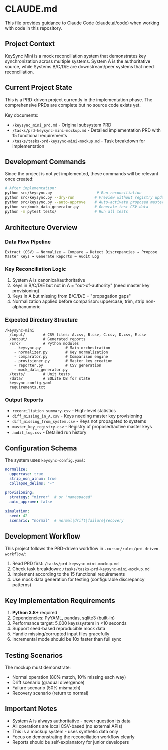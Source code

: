 # CLAUDE.md

This file provides guidance to Claude Code (claude.ai/code) when working with code in this repository.

## Project Context

KeySync Mini is a mock reconciliation system that demonstrates key synchronization across multiple systems. System A is the authoritative source, while Systems B/C/D/E are downstream/peer systems that need reconciliation.

## Current Project State

This is a PRD-driven project currently in the implementation phase. The comprehensive PRDs are complete but no source code exists yet.

Key documents:
- `/keysync_mini_prd.md` - Original subsystem PRD
- `/tasks/prd-keysync-mini-mockup.md` - Detailed implementation PRD with 15 functional requirements
- `/tasks/tasks-prd-keysync-mini-mockup.md` - Task breakdown for implementation

## Development Commands

Since the project is not yet implemented, these commands will be relevant once created:

```bash
# After implementation:
python src/keysync.py                    # Run reconciliation
python src/keysync.py --dry-run         # Preview without registry updates  
python src/keysync.py --auto-approve    # Auto-activate proposed master keys
python src/mock_data_generator.py       # Generate test CSV data
python -m pytest tests/                 # Run all tests
```

## Architecture Overview

### Data Flow Pipeline
```
Extract (CSV) → Normalize → Compare → Detect Discrepancies → Propose Master Keys → Generate Reports → Audit Log
```

### Key Reconciliation Logic
1. System A is canonical/authoritative
2. Keys in B/C/D/E but not in A = "out-of-authority" (need master key provisioning)
3. Keys in A but missing from B/C/D/E = "propagation gaps"
4. Normalization applied before comparison: uppercase, trim, strip non-alphanumeric

### Expected Directory Structure
```
/keysync-mini
  /input/        # CSV files: A.csv, B.csv, C.csv, D.csv, E.csv
  /output/       # Generated reports
  /src/          # Python modules
    - keysync.py           # Main orchestration
    - normalizer.py        # Key normalization
    - comparator.py        # Comparison engine
    - provisioner.py       # Master key creation
    - reporter.py          # CSV generation
    - mock_data_generator.py
  /tests/        # Unit tests
  /data/         # SQLite DB for state
  keysync-config.yaml
  requirements.txt
```

### Output Reports
- `reconciliation_summary.csv` - High-level statistics
- `diff_missing_in_A.csv` - Keys needing master key provisioning
- `diff_missing_from_system.csv` - Keys not propagated to systems
- `master_key_registry.csv` - Registry of proposed/active master keys
- `audit_log.csv` - Detailed run history

## Configuration Schema

The system uses `keysync-config.yaml`:

```yaml
normalize:
  uppercase: true
  strip_non_alnum: true
  collapse_delims: "-"
  
provisioning:
  strategy: "mirror"  # or "namespaced"
  auto_approve: false
  
simulation:
  seed: 42
  scenario: "normal"  # normal|drift|failure|recovery
```

## Development Workflow

This project follows the PRD-driven workflow in `.cursor/rules/prd-driven-workflow/`:

1. Read PRD first: `/tasks/prd-keysync-mini-mockup.md`
2. Check task breakdown: `/tasks/tasks-prd-keysync-mini-mockup.md`
3. Implement according to the 15 functional requirements
4. Use mock data generation for testing (configurable discrepancy patterns)

## Key Implementation Requirements

1. **Python 3.8+** required
2. Dependencies: PyYAML, pandas, sqlite3 (built-in)
3. Performance target: 5,000 keys/system in <10 seconds
4. Support seed-based reproducible mock data
5. Handle missing/corrupted input files gracefully
6. Incremental mode should be 10x faster than full sync

## Testing Scenarios

The mockup must demonstrate:
- Normal operation (80% match, 10% missing each way)
- Drift scenario (gradual divergence)
- Failure scenario (50% mismatch)
- Recovery scenario (return to normal)

## Important Notes

- System A is always authoritative - never question its data
- All operations are local CSV-based (no external APIs)
- This is a mockup system - uses synthetic data only
- Focus on demonstrating the reconciliation workflow clearly
- Reports should be self-explanatory for junior developers